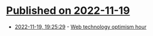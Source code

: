 # [Published on 2022-11-19](index.md)

* [2022-11-19, 19:25:29](https://lobste.rs/s/8li2jq/web_technology_optimism_hour) - [Web technology optimism hour](https://macwright.com/2022/11/18/optimism-updates.html)
